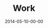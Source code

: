 ---
layout: message
category: message
series: "The New Man"
title: "Work"
date: 2014-05-10-00-00
message_id: 863
sc-permalink-url: "http://soundcloud.com/crdschurch/work"
audio: "http://s3.amazonaws.com/crossroads-media/messages/audio/thenewman_03.mp3"
audio-duration: ":"
description: "Kirk Perry talks about the new man and work."
video: "http://s3.amazonaws.com/crossroads-media/messages/video/thenewman_03.mp4"
video-duration: ":"
yt-video-id: "EEYi5RUY01w"
video-image: "http://s3.amazonaws.com/crossroads-media/images/thenewman_03.jpg"
program: "http://s3.amazonaws.com/crossroads-media/documents/05_10-11_14Program_LO.pdf"
tag: 
 - kirk-perry
 - crossroads
 - crossroads-church
 - work
explicit: false
---
